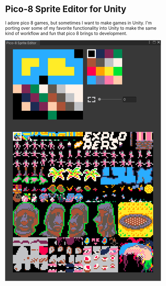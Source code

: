 # Pico-8 Sprite Editor for Unity

I adore pico 8 games, but sometimes I want to make games in Unity. I'm porting over some of my favorite functionality into Unity to make the same kind of workflow and fun that pico 8 brings to development. 

![Tool Preview](gifs/pico8spritetest1.gif)
